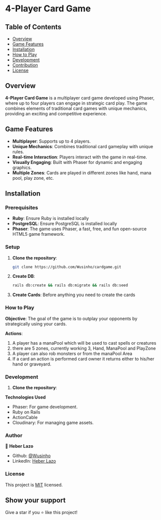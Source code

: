 # 4-Player Card Game

## Table of Contents

- [Overview](#overview)
- [Game Features](#game-features)
- [Installation](#installation)
- [How to Play](#how-to-play)
- [Development](#development)
- [Contribution](#author)
- [License](#license)

## Overview

**4-Player Card Game** is a multiplayer card game developed using Phaser, where up to four players can engage in strategic card play. The game combines elements of traditional card games with unique mechanics, providing an exciting and competitive experience.

## Game Features

- **Multiplayer**: Supports up to 4 players.
- **Unique Mechanics**: Combines traditional card gameplay with unique rules.
- **Real-time Interaction**: Players interact with the game in real-time.
- **Visually Engaging**: Built with Phaser for dynamic and engaging graphics.
- **Multiple Zones**: Cards are played in different zones like hand, mana pool, play zone, etc.

## Installation

### Prerequisites

- **Ruby**: Ensure Ruby is installed locally
- **PostgreSQL**: Ensure PostgreSQL is installed locally
- **Phaser**: The game uses Phaser, a fast, free, and fun open-source HTML5 game framework.

### Setup

1. **Clone the repository**:

   ```bash
   git clone https://github.com/Wusinho/cardgame.git

2. **Create DB**:
    ```bash
   rails db:create && rails db:migrate && rails db:seed
   
3. **Create Cards**:
Before anything you need to create the cards


### How to Play

**Objective**:
The goal of the game is to outplay your opponents by strategically using your cards.

**Actions**:
1. A player has a manaPool which will be used to cast spells or creatures
2. there are 5 zones, currently working 3, Hand, ManaPool and PlayZone
3. A player can also rob monsters or from the manaPool Area
4. If a card an action is performed card owner it returns either to his/her hand or graveyard.

### Development

1. **Clone the repository**:

**Technologies Used**
- Phaser: For game development.
- Ruby on Rails
- ActionCable
- Cloudinary: For managing game assets.

### Author

👤 **Heber Lazo**

- Github: [@Wusinho](https://github.com/Wusinho)
- LinkedIn: [Heber Lazo](https://www.linkedin.com/in/heber-lazo-benza-523266133/)

### License

This project is [MIT](LICENSE) licensed.

## Show your support

Give a star if you :star: like this project!